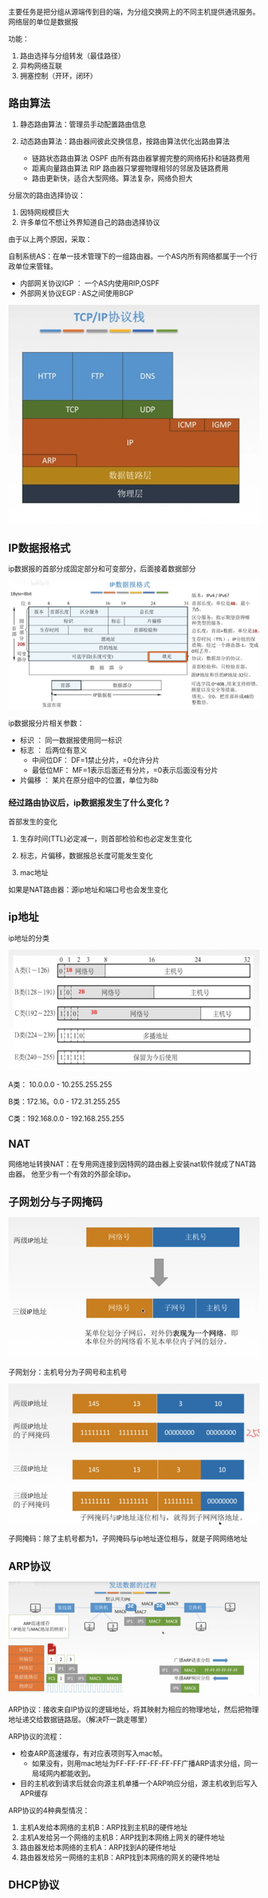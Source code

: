 主要任务是把分组从源端传到目的端，为分组交换网上的不同主机提供通讯服务。网络层的单位是数据报

功能：
1. 路由选择与分组转发（最佳路径）
2. 异构网络互联
3. 拥塞控制（开环，闭环）

## 路由算法
1. 静态路由算法：管理员手动配置路由信息

2. 动态路由算法：路由器间彼此交换信息，按路由算法优化出路由算法
    * 链路状态路由算法 OSPF 由所有路由器掌握完整的网络拓扑和链路费用
    * 距离向量路由算法 RIP 路由器只掌握物理相邻的邻居及链路费用
    * 路由更新快，适合大型网络。算法复杂，网络负担大
    
分层次的路由选择协议：
1. 因特网规模巨大
2. 许多单位不想让外界知道自己的路由选择协议

由于以上两个原因，采取：

自制系统AS：在单一技术管理下的一组路由器。一个AS内所有网络都属于一个行政单位来管辖。

* 内部网关协议IGP ： 一个AS内使用RIP,OSPF
* 外部网关协议EGP : AS之间使用BGP

![img.png](tcpip.png)

## IP数据报格式

ip数据报的首部分成固定部分和可变部分，后面接着数据部分

![img.png](ipshuju.png)

ip数据报分片相关参数：
* 标识 ： 同一数据报使用同一标识
* 标志 ： 后两位有意义
  * 中间位DF： DF=1禁止分片，=0允许分片
  * 最低位MF： MF=1表示后面还有分片，=0表示后面没有分片  
* 片偏移 ： 某片在原分组中的位置，单位为8b

### 经过路由协议后，ip数据报发生了什么变化？
首部发生的变化
1. 生存时间(TTL)必定减一，则首部检验和也必定发生变化
2. 标志，片偏移，数据报总长度可能发生变化

1. mac地址

如果是NAT路由器：源ip地址和端口号也会发生变化

## ip地址

ip地址的分类

![img.png](ipaddr.png)

A类： 10.0.0.0 - 10.255.255.255

B类：172.16。0.0 - 172.31.255.255

C类：192.168.0.0 - 192.168.255.255

## NAT
网络地址转换NAT：在专用网连接到因特网的路由器上安装nat软件就成了NAT路由器。
他至少有一个有效的外部全球ip。

## 子网划分与子网掩码

![img.png](zwhf.png)

子网划分：主机号分为子网号和主机号

![img_1.png](zwym.png)

子网掩码：除了主机号都为1，子网掩码与ip地址逐位相与，就是子网网络地址

## ARP协议
![img.png](ARP.png)

ARP协议：接收来自IP协议的逻辑地址，将其映射为相应的物理地址，然后把物理地址递交给数据链路层。（解决吓一跳走哪里）

ARP协议的流程：
* 检查ARP高速缓存，有对应表项则写入mac帧。
    * 如果没有，则用mac地址为FF-FF-FF-FF-FF-FF广播ARP请求分组，同一局域网内都能收到。
* 目的主机收到请求后就会向源主机单播一个ARP响应分组，源主机收到后写入APR缓存

ARP协议的4种典型情况：
1. 主机A发给本网络的主机B：ARP找到主机B的硬件地址
2. 主机A发给另一个网络的主机B：ARP找到本网络上网关的硬件地址
3. 路由器发给本网络的主机A：ARP找到A的硬件地址
4. 路由器发给另一网络的主机B：ARP找到本网络的网关的硬件地址

## DHCP协议



